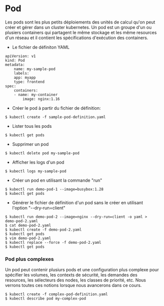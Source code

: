# Pod
Les pods sont les plus petits déploiements des unités de calcul qu'on peut créer et gérer dans un cluster kubernetes.
Un pod est un groupe d'un ou plusiers containers qui partagent le même stockage et les même resources d'un réseau et il contient les spécifications d'exécution des containers.

- Le fichier de définiton YAML
```
apiVersion: v1
kind: Pod
metadata:
    name: my-sample-pod
    labels:
    app: myapp
    type: frontend
spec:
    containers:
    - name: my-container
        image: nginx:1.16
```
- Créer le pod à partir du fichier de définition:
```
$ kubectl create -f sample-pod-definition.yaml
```
- Lister tous les pods
```
$ kubectl get pods
```
- Supprimer un pod
```
$ kubectl delete pod my-sample-pod
```
- Afficher les logs d'un pod
```
$ kubectl logs my-sample-pod
```

- Créer un pod en utilisant la commande "run"
```
$ kubectl run demo-pod-1 --image=busybox:1.28 
$ kubectl get pods
```

- Générer le fichier de définition d'un pod sans le créer en utilisant l'option "--dry-run=client"
```
$ kubectl run demo-pod-2 --image=nginx --dry-run=client -o yaml > demo-pod-2.yaml 
$ cat demo-pod-2.yaml
$ kubectl create -f demo-pod-2.yaml
$ kubectl get pods
$ vim demo-pod-2.yaml
$ kubectl replace --force -f demo-pod-2.yaml
$ kubectl get pods
```

### Pod plus complexes
Un pod peut contenir plusiurs pods et une configuration plus complexe pour spécifier les volumes, les contexts de sécurité, les demandes des resources, les sélecteurs des nodes, les classes de priorité, etc. Nous verrons toutes ces notions lorsque nous avancerons dans ce cours.

```
$ kubectl create -f complex-pod-definition.yaml
$ kubectl describe pod my-complex-pod
```